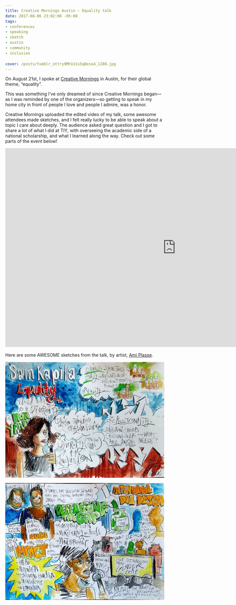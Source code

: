 ```yaml
---
title: Creative Mornings Austin — Equality talk
date: 2017-08-06 23:02:00 -05:00
tags:
- conferences
- speaking
- sketch
- austin
- community
- inclusion

cover: /posts/tumblr_ottry9Mh1U1s5q8eso4_1280.jpg
---
```


On August 21st, I spoke at [Creative Mornings](https://creativemornings.com/talks/sam-kapila) in Austin, for their global theme, “equality”.

This was something I’ve only dreamed of since Creative Mornings began—as I was reminded by one of the organizers—so getting to speak in my home city in front of people I love and people I admire, was a honor.

Creative Mornings uploaded the edited video of my talk, some awesome attendees made sketches, and I felt really lucky to be able to speak about a topic I care about deeply. The audience asked great question and I got to share a lot of what I did at TIY, with overseeing the academic side of a national scholarship, and what I learned along the way. Check out some parts of the event below!

<iframe width="1080" height="630" src="https://www.youtube.com/embed/5pj8E-XbRzE" frameborder="0" allowfullscreen></iframe>

Here are some AWESOME sketches from the talk, by artist, [Ami Plasse](https://amidrawstx.tumblr.com/post/163541590683/creativemorningsaustin-72117-on-the-topic-of).

![Creative Mornings Sketch notes](/static/img/posts/tumblr_ottry9Mh1U1s5q8eso4_1280.jpg)

![Creative Mornings Sketch notes](/static/img/posts/tumblr_ottry9Mh1U1s5q8eso3_1280.jpg)
